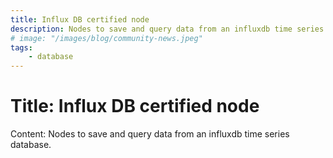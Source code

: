 ```yaml
---
title: Influx DB certified node
description: Nodes to save and query data from an influxdb time series database.
# image: "/images/blog/community-news.jpeg"
tags:
    - database
---
```

# Title: Influx DB certified node

Content: Nodes to save and query data from an influxdb time series database.
